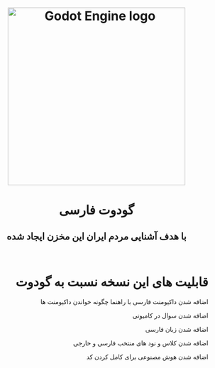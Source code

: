 <h1 align="right">
	<p align="center">
  <a href="https://godotengine.org">
    <img src="logo.svg" width="400" alt="Godot Engine logo">
  </a>
</p>
	<h1 align="center">گودوت فارسی</h1>
	<h2 align="center">با هدف آشنایی مردم ایران این مخزن ایجاد شده</h1>

</h1>


<br/>
<h1 align="right">
	قابلیت های این نسخه نسبت به گودوت
</h1>

<p align="right">اضافه شدن داکیومنت فارسی با راهنما چگونه خواندن داکیومنت ها</p>
<p align="right">اضافه شدن سوال در کامیوتی </p>
<p align="right">اضافه شدن زبان فارسی</p>
<p align="right">اضافه شدن کلاس  و نود های منتخب فارسی و حارجی</p>
<p align="right">اضافه شدن هوش مصنوعی برای کامل کردن کد</p>

